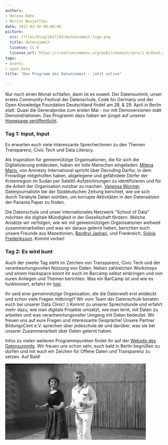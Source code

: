 ```yaml
---
authors: 
- Helene Hahn
- Moritz Neujeffski
date: 2017-03-30 08:00:00
picture:
  src: /files/blog/2017/03/datensummit-logo.png
  title: datensummit
  license: CC-0
  license_url: https://creativecommons.org/publicdomain/zero/1.0/deed.de
tags:
- events
- open data
title: "Das Programm des Datensummit – jetzt online"

--- 
```

Nur noch einen Monat schlafen, dann ist es soweit. Der Datensummit, unser erstes Community-Festival der Datenschule, Code for Germany und der Open Knowledge Foundation Deutschland findet am 28. & 29. April in Berlin statt. Quasi die Generalprobe zum ersten Mai - nur mit Demoversionen statt Demonstrationen. Das Programm dazu haben wir jüngst auf unserer [Homepage veröffentlicht](https://datensummit.de/). 


### Tag 1: Input, Input

Es erwarten euch viele interessante Sprecher/innen zu den Themen Transparenz, Civic Tech und Data Literacy. 

Als Inspiration für gemeinnützige Organisationen, die für sich die Digitalisierung entdecken, haben wir tolle Menschen eingeladen: [Milena Marin](https://datensummit.de/speaker/milena/), von Amnesty International spricht über Decoding Darfur, in dem Freiwillige mitgeholfen haben, abgelegene und gefährdete Dörfer der Krisenregion im Sudan per Satellit-Aufzeichnungen zu identifizieren und für die Arbeit der Organisation nutzbar zu machen. [Vanessa Wormer](https://datensummit.de/speaker/vanessa/), Datenjournalistin bei der Süddeutschen Zeitung berichtet, wie sie sich durch Terabyte Daten wühlten, um korrupte Aktivitäten in den Datensätzen der Panama Paper zu finden. 

Die Datenschule und unser internationales Netzwerk “School of Data” möchten die digitale Mündigkeit in der Gesellschaft fördern. Welche Ansätze wir verfolgen, wie wir mit gemeinnützigen Organisationen weltweit zusammenarbeiten und was wir daraus gelernt haben, berichten euch unsere Freunde aus Mazedonien, [Bardhyl Jashari](https://datensummit.de/speaker/bardhyl/), und Frankreich, [Sylvia Frederiksson](https://datensummit.de/speaker/sylvia/). Kommt vorbei!

### Tag 2: Es wird bunt
Auch der zweite Tag steht im Zeichen von Transparenz, Civic Tech und der verantwortungsvollen Nutzung von Daten. Neben zahlreichen Workshops und einem Hackspace könnt ihr euch im Barcamp selbst einbringen und von euren Anliegen und Themen berichten. Was ein BarCamp ist und wie es funktioniert, erfahrt ihr [hier](https://en.wikipedia.org/wiki/BarCamp).


Ihr seid eine gemeinnützige Organisation, die die Datenwelt erst entdeckt und schon viele Fragen mitbringt? Wir vom Team der Datenschule beraten euch bei unserer Data Clinic! :) Kommt zu unserer Sprechstunde und erfahrt mehr dazu, wie man digitale Projekte umsetzt, wie man lernt, mit Daten zu arbeiten und was verantwortungsvoller Umgang mit Daten bedeutet. Wir freuen uns auf eure Fragen und interessante Gespräche!
Unsere Partner BildungsCent e.V. sprechen über jedeschule.de und darüber, was sie bei unserer Zusammenarbeit über Daten gelernt haben. 

Infos zu vielen weiteren Programmpunkten findet ihr auf der [Website des Datensummits](https://datensummit.de/info/). Wir freuen uns schon sehr, euch bald in Berlin begrüßen zu dürfen und mit euch ein Zeichen für Offene Daten und Transparenz zu setzen. Auf Bald! 

![Party](/files/blog/2017/03/dance.gif)
